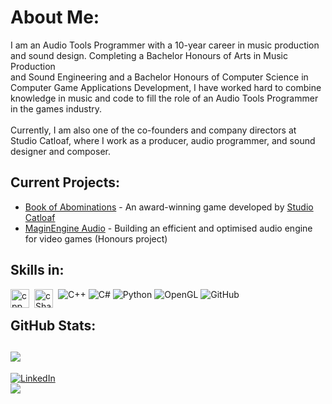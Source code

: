 # About Me:
I am an Audio Tools Programmer with a 10-year career in music production <br>and sound design. Completing a Bachelor Honours of Arts in Music Production <br>and Sound Engineering and a Bachelor Honours of Computer Science in <br>Computer Game Applications Development, I have worked hard to combine <br>knowledge in music and code to fill the role of an Audio Tools Programmer <br>in the games industry.<br><br>Currently, I am also one of the co-founders and company directors at <br>Studio Catloaf, where I work as a producer, audio programmer, and sound <br>designer and composer.

## Current Projects:
- [Book of Abominations](https://www.eurogamer.net/uncovering-the-eldritch-horror-monster-collecting-rpg-book-of-abominations) - An award-winning game developed by [Studio Catloaf](https://x.com/StudioCatloaf)
- [MaginEngine Audio](https://github.com/JanHuss/maginEngineAudio) - Building an efficient and optimised audio engine for video games (Honours project)  

## Skills in:
![C++](https://img.shields.io/badge/c++-%2300599C.svg?style=flat&logo=c%2B%2B&logoColor=white) ![C#](https://img.shields.io/badge/c%23-%23239120.svg?style=flat&logo=csharp&logoColor=white) ![Python](https://img.shields.io/badge/python-3670A0?style=flat&logo=python&logoColor=ffdd54) ![OpenGL](https://img.shields.io/badge/OpenGL-%23FFFFFF.svg?style=flat&logo=opengl) ![GitHub](https://img.shields.io/badge/github-%23121011.svg?style=flat&logo=github&logoColor=white)
<img align="left" alt="cpp" width="30px" style="padding-right:5px;"  src="https://cdn.jsdelivr.net/gh/devicons/devicon@latest/icons/cplusplus/cplusplus-original.svg" />
<img align="left" alt="cSharp" width="30px" style="padding-right:5px;" src="https://cdn.jsdelivr.net/gh/devicons/devicon@latest/icons/csharp/csharp-original.svg" />
## GitHub Stats:
![](https://github-readme-stats.vercel.app/api/top-langs/?username=JanHuss&theme=default&hide_border=false&include_all_commits=true&count_private=true&layout=compact)
---
[![LinkedIn](https://img.shields.io/badge/LinkedIn-%230077B5.svg?logo=linkedin&logoColor=white)](https://linkedin.com/in/https://www.linkedin.com/in/janhuss/)<br> [![](https://visitcount.itsvg.in/api?id=JanHuss&icon=0&color=1)](https://visitcount.itsvg.in)
